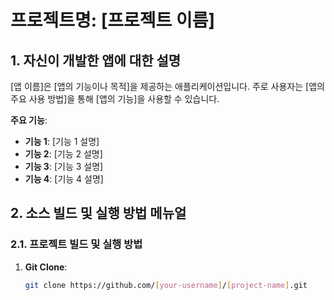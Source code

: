 # 프로젝트명: [프로젝트 이름]

## 1. 자신이 개발한 앱에 대한 설명

[앱 이름]은 [앱의 기능이나 목적]을 제공하는 애플리케이션입니다. 주로 사용자는 [앱의 주요 사용 방법]을 통해 [앱의 기능]을 사용할 수 있습니다.

**주요 기능**:
- **기능 1**: [기능 1 설명]
- **기능 2**: [기능 2 설명]
- **기능 3**: [기능 3 설명]
- **기능 4**: [기능 4 설명]

## 2. 소스 빌드 및 실행 방법 메뉴얼

### 2.1. 프로젝트 빌드 및 실행 방법

1. **Git Clone**:
   ```bash
   git clone https://github.com/[your-username]/[project-name].git
